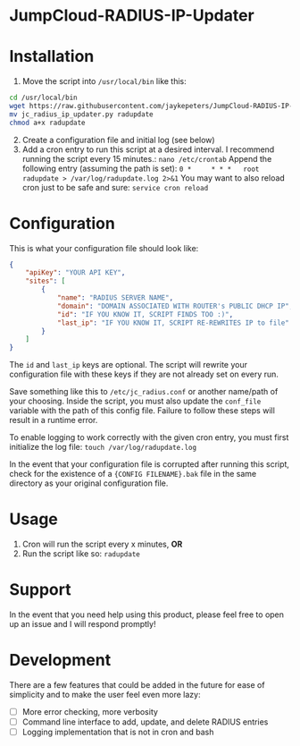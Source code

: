 # JumpCloud-RADIUS-IP-Updater

# Installation
1. Move the script into `/usr/local/bin` like this:
```bash
cd /usr/local/bin
wget https://raw.githubusercontent.com/jaykepeters/JumpCloud-RADIUS-IP-Updater/master/jc_radius_ip_updater.py
mv jc_radius_ip_updater.py radupdate
chmod a+x radupdate
```
2. Create a configuration file and initial log (see below)
3. Add a cron entry to run this script at a desired interval. I recommend running the script every 15 minutes.:
`nano /etc/crontab`
Append the following entry (assuming the path is set):
`0 *     * * *   root    radupdate > /var/log/radupdate.log 2>&1`
You may want to also reload cron just to be safe and sure:
`service cron reload`

# Configuration
This is what your configuration file should look like:
```json
{
    "apiKey": "YOUR API KEY",
    "sites": [
        {
            "name": "RADIUS SERVER NAME",
            "domain": "DOMAIN ASSOCIATED WITH ROUTER's PUBLIC DHCP IP",
            "id": "IF YOU KNOW IT, SCRIPT FINDS TOO :)",
            "last_ip": "IF YOU KNOW IT, SCRIPT RE-REWRITES IP to file"
        }
    ]
}
```
The `id` and `last_ip` keys are optional. The script will rewrite your configuration file with these keys if they are not already set on every run.

Save something like this to `/etc/jc_radius.conf` or another name/path of your choosing. Inside the script, you must also update the `conf_file` variable with the path of this config file. Failure to follow these steps will result in a runtime error. 

To enable logging to work correctly with the given cron entry, you must first initialize the log file:
`touch /var/log/radupdate.log`

In the event that your configuration file is corrupted after running this script, check for the existence of a `{CONFIG FILENAME}.bak` file in the same directory as your original configuration file. 

# Usage
1. Cron will run the script every x minutes, **OR**
2. Run the script like so: `radupdate`

# Support
In the event that you need help using this product, please feel free to open up an issue and I will respond promptly!

# Development
There are a few features that could be added in the future for ease of simplicity and to make the user feel even more lazy:
- [ ] More error checking, more verbosity
- [ ] Command line interface to add, update, and delete RADIUS entries
- [ ] Logging implementation that is not in cron and bash
